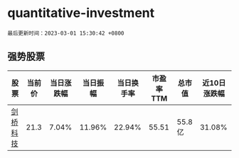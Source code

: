 # quantitative-investment

`最后更新时间：2023-03-01 15:30:42 +0800`

## 强势股票

|股票|当前价|当日涨跌幅|当日振幅|当日换手率|市盈率TTM|总市值|近10日涨跌幅|
|----|----|----|----|----|----|----|----|
|[剑桥科技](https://xueqiu.com/S/SH603083)|21.3|7.04%|11.96%|22.94%|55.51|55.8亿|31.08%|
